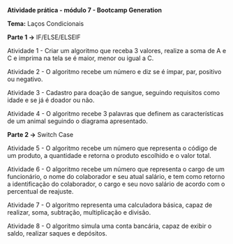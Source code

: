**Atividade prática - módulo 7 - Bootcamp Generation**

**Tema:** Laços Condicionais

**Parte 1 ->** IF/ELSE/ELSEIF

Atividade 1 - Criar um algoritmo que receba 3 valores, realize a soma de A e C e imprima na tela se é maior, menor ou igual a C.

Atividade 2 - O algoritmo recebe um número e diz se é ímpar, par, positivo ou negativo.

Atividade 3 - Cadastro para doação de sangue, seguindo requisitos como idade e se já é doador ou não. 

Atividade 4 - O algoritmo recebe 3 palavras que definem as características de um animal seguindo o diagrama
 apresentado.

 **Parte 2 ->** Switch Case

 Atividade 5 - O algoritmo recebe um número que representa o código de um produto, a quantidade e retorna o produto escolhido e o valor total.

 Atividade 6 - O algoritmo recebe um número que representa o cargo de um funcionário, o nome do colaborador e seu atual salário, e tem como retorno a identificação do colaborador, o cargo e seu novo salário de acordo com o percentual de reajuste.

 Atividade 7 - O algoritmo representa uma calculadora básica, capaz de realizar, soma, subtração, multiplicação e divisão.

 Atividade 8 - O algoritmo simula uma conta bancária, capaz de exibir o saldo, realizar saques e depósitos. 
